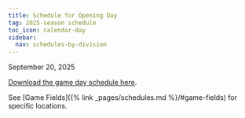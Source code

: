```yaml
---
title: Schedule for Opening Day
tag: 2025-season schedule
toc_icon: calendar-day
sidebar:
  nav: schedules-by-division
---
```


September 20, 2025

[Download the game day schedule here](/schedules/2025/MAYSL-2025-09-20.pdf).

See [Game Fields]({% link _pages/schedules.md %}/#game-fields) for specific locations.

